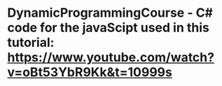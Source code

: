 # DynamicProgrammingCourse - C# code for the javaScipt used in this tutorial:  https://www.youtube.com/watch?v=oBt53YbR9Kk&t=10999s
